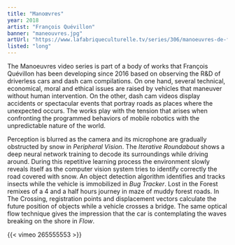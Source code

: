 ```yaml
---
title: "Manoœvres"
year: 2018
artist: "François Quévillon"
banner: "maneouvres.jpg"
artUrl: "https://www.lafabriqueculturelle.tv/series/306/manoeuvres-de-francois-quevillon"
listed: "long"
---
```


The Manoeuvres video series is part of a body of works that François Quévillon has been developing since 2016 based on observing the R&D of driverless cars and dash cam compilations. On one hand, several technical, economical, moral and ethical issues are raised by vehicles that maneuver without human intervention. On the other, dash cam videos display accidents or spectacular events that portray roads as places where the unexpected occurs. The works play with the tension that arises when confronting the programmed behaviors of mobile robotics with the unpredictable nature of the world. 

Perception is blurred as the camera and its microphone are gradually obstructed by snow in *Peripheral Vision*. The *Iterative Roundabout* shows a deep neural network training to decode its surroundings while driving around. During this repetitive learning process the environment slowly reveals itself as the computer vision system tries to identify correctly the road covered with snow. An object detection algorithm identifies and tracks insects while the vehicle is immobilized in *Bug Tracker*. Lost in the Forest remixes of a 4 and a half hours journey in maze of muddy forest roads. In The Crossing, registration points and displacement vectors calculate the future position of objects while a vehicle crosses a bridge. The same optical flow technique gives the impression that the car is contemplating the waves breaking on the shore in *Flow*.

{{< vimeo 265555553 >}}

